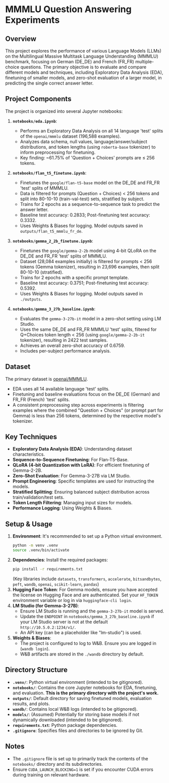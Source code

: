 # MMMLU Question Answering Experiments

## Overview

This project explores the performance of various Language Models (LLMs) on the Multilingual Massive Multitask Language Understanding (MMMLU) benchmark, focusing on German (DE_DE) and French (FR_FR) multiple-choice questions. The primary objective is to evaluate and compare different models and techniques, including Exploratory Data Analysis (EDA), finetuning of smaller models, and zero-shot evaluation of a larger model, in predicting the single correct answer letter.

## Project Components

The project is organized into several Jupyter notebooks:

1.  **`notebooks/eda.ipynb`**:
    * Performs an Exploratory Data Analysis on all 14 language 'test' splits of the `openai/mmmlu` dataset (196,588 examples).
    * Analyzes data schema, null values, language/answer/subject distributions, and token lengths (using `roberta-base` tokenizer) to inform preprocessing for finetuning.
    * Key finding: ~61.75% of 'Question + Choices' prompts are ≤ 256 tokens.

2.  **`notebooks/flan_t5_finetune.ipynb`**:
    * Finetunes the `google/flan-t5-base` model on the DE_DE and FR_FR 'test' splits of MMMLU.
    * Data is filtered for prompts (Question + Choices) < 256 tokens and split into 80-10-10 (train-val-test) sets, stratified by subject.
    * Trains for 2 epochs as a sequence-to-sequence task to predict the answer letter.
    * Baseline test accuracy: 0.2833; Post-finetuning test accuracy: 0.3332.
    * Uses Weights & Biases for logging. Model outputs saved in `outputs/flan_t5_mmmlu_fr_de`.

3.  **`notebooks/gemma_2_2b_finetune.ipynb`**:
    * Finetunes the `google/gemma-2-2b` model using 4-bit QLoRA on the DE_DE and FR_FR 'test' splits of MMMLU.
    * Dataset (28,084 examples initially) is filtered for prompts < 256 tokens (Gemma tokenizer), resulting in 23,696 examples, then split 80-10-10 (stratified).
    * Trains for 2 epochs with a specific prompt template.
    * Baseline test accuracy: 0.3751; Post-finetuning test accuracy: 0.5392.
    * Uses Weights & Biases for logging. Model outputs saved in `./outputs`.

4.  **`notebooks/gemma_3_27b_baseline.ipynb`**:
    * Evaluates the `gemma-3-27b-it` model in a zero-shot setting using LM Studio.
    * Uses the same DE_DE and FR_FR MMMLU 'test' splits, filtered for Q+Choices token length < 256 (using `google/gemma-2-2b-it` tokenizer), resulting in 2422 test samples.
    * Achieves an overall zero-shot accuracy of 0.6759.
    * Includes per-subject performance analysis.

## Dataset

The primary dataset is [openai/MMMLU](https://huggingface.co/datasets/openai/mmmlu).
* EDA uses all 14 available language 'test' splits.
* Finetuning and baseline evaluations focus on the DE_DE (German) and FR_FR (French) 'test' splits.
* A consistent preprocessing step across experiments is filtering examples where the combined "Question + Choices" (or prompt part for Gemma) is less than 256 tokens, determined by the respective model's tokenizer.

## Key Techniques

* **Exploratory Data Analysis (EDA)**: Understanding dataset characteristics.
* **Sequence-to-Sequence Finetuning**: For Flan-T5-Base.
* **QLoRA (4-bit Quantization with LoRA)**: For efficient finetuning of Gemma-2-2B.
* **Zero-Shot Evaluation**: For Gemma-3-27B via LM Studio.
* **Prompt Engineering**: Specific templates are used for instructing the models.
* **Stratified Splitting**: Ensuring balanced subject distribution across train/validation/test sets.
* **Token Length Filtering**: Managing input sizes for models.
* **Performance Logging**: Using Weights & Biases.

## Setup & Usage

1.  **Environment**: It's recommended to set up a Python virtual environment.
    ```bash
    python -m venv .venv
    source .venv/bin/activate
    ```
2.  **Dependencies**: Install the required packages:
    ```bash
    pip install -r requirements.txt
    ```
    (Key libraries include `datasets`, `transformers`, `accelerate`, `bitsandbytes`, `peft`, `wandb`, `openai`, `scikit-learn`, `pandas`)
3.  **Hugging Face Token**: For Gemma models, ensure you have accepted the license on Hugging Face and are authenticated. Set your `HF_TOKEN` environment variable or log in via `huggingface-cli login`.
4.  **LM Studio (for Gemma-3-27B)**:
    * Ensure LM Studio is running and the `gemma-3-27b-it` model is served.
    * Update the `ENDPOINT` in `notebooks/gemma_3_27b_baseline.ipynb` if your LM Studio server is not at the default `http://10.5.0.2:1234/v1/`.
    * An API key (can be a placeholder like "lm-studio") is used.
5.  **Weights & Biases**:
    * The project is configured to log to W&B. Ensure you are logged in (`wandb login`).
    * W&B artifacts are stored in the `./wandb` directory by default.

## Directory Structure

* **`.venv/`**: Python virtual environment (intended to be gitignored).
* **`notebooks/`**: Contains the core Jupyter notebooks for EDA, finetuning, and evaluation. **This is the primary directory with the project's work.**
* **`outputs/`**: Default directory for saving finetuned models, evaluation results, and plots.
* **`wandb/`**: Contains local W&B logs (intended to be gitignored).
* **`models/`**: (Assumed) Potentially for storing base models if not dynamically downloaded (intended to be gitignored).
* **`requirements.txt`**: Python package dependencies.
* **`.gitignore`**: Specifies files and directories to be ignored by Git.

## Notes

* The `.gitignore` file is set up to primarily track the contents of the `notebooks/` directory and its subdirectories.
* Ensure `CUDA_LAUNCH_BLOCKING=1` is set if you encounter CUDA errors during training on relevant hardware.